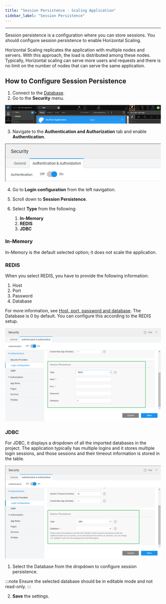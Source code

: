 ```yaml
---
title: "Session Persistence - Scaling Application"
sidebar_label: "Session Persistence"
---
```

---

Session persistence is a configuration where you can store sessions. You should configure session persistence to enable Horizontal Scaling.

Horizontal Scaling replicates the application with multiple nodes and servers. With this approach, the load is distributed among these nodes. Typically, Horizontal scaling can serve more users and requests and there is no limit on the number of nodes that can serve the same application.

## How to Configure Session Persistence

1. Connect to the [Database](/learn/assets/db_new.png).
2. Go to the **Security** menu.

![app-security](/learn/assets/sec_access.png)

3. Navigate to the **Authentication and Authorization** tab and enable **Authentication**.

![authentication-authorization](/learn/assets/authentication-authorization.png)

4. Go to **Login configuration** from the left navigation.
5. Scroll down to **Session Persistence**.
6. Select **Type** from the following:

    1. **In-Memory**
    2. **REDIS**
    3. **JDBC**

### In-Memory

In-Memory is the default selected option; it does not scale the application.

### REDIS

When you select REDIS, you have to provide the following information:

1. Host
2. Port
3. Password
4. Database

For more information, see [Host, port, password and database](https://redis.io/topics/rediscli#host-port-password-and-database).
The Database is 0 by default. You can configure this according to the REDIS setup.

![REDIS session persistence](/learn/assets/redis-session-persistence.png)

### JDBC

For JDBC, it displays a dropdown of all the imported databases in the project. The application typically has multiple logins and it stores multiple login sessions, and those sessions and their timeout information is stored in the table.

![jdbc session persistence](/learn/assets/jdbc-session-persistence.png)

1. Select the Database from the dropdown to configure session persistence.

:::note
Ensure the selected database should be in editable mode and not read-only.
:::

2. **Save** the settings.